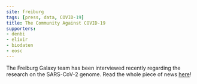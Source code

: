 ```yaml
---
site: freiburg
tags: [press, data, COVID-19]
title: The Community Against COVID-19
supporters:
- denbi
- elixir
- biodaten
- eosc
---
```


The Freiburg Galaxy team has been interviewed recently regarding the research on the SARS-CoV-2 genome. Read the whole piece of news [here](https://www.pr.uni-freiburg.de/pm-en/online-magazine/research-and-discover/the-community-against-covid-19)!
